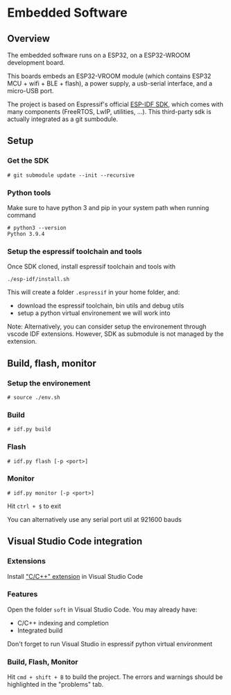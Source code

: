 # Embedded Software

## Overview

The embedded software runs on a ESP32, on a ESP32-WROOM development board.

This boards embeds an ESP32-VROOM module (which contains ESP32 MCU + wifi + BLE + flash), a power supply, a usb-serial interface, and a micro-USB port.

The project is based on Espressif's official [ESP-IDF SDK](https://github.com/espressif/esp-idf), which comes with many components (FreeRTOS, LwIP, utilities, ...). This third-party sdk is actually integrated as a git sumbodule.

## Setup

### Get the SDK

```
# git submodule update --init --recursive
```

### Python tools

Make sure to have python 3 and pip in your system path when running command
```
# python3 --version
Python 3.9.4
```

### Setup the espressif toolchain and tools

Once SDK cloned, install espressif toolchain and tools with

```
./esp-idf/install.sh
```

This will create a folder `.espressif` in your home folder, and:
* download the espressif toolchain, bin utils and debug utils
* setup a python virtual environement we will work into

Note: Alternatively, you can consider setup the environement through vscode IDF extensions. However, SDK as submodule is not managed by the extension.

## Build, flash, monitor

### Setup the environement

```
# source ./env.sh
```

### Build

```
# idf.py build
```

### Flash

```
# idf.py flash [-p <port>]
```

### Monitor

```
# idf.py monitor [-p <port>]
```
Hit `ctrl + $` to exit

You can alternatively use any serial port util at 921600 bauds

## Visual Studio Code integration

### Extensions

Install ["C/C++" extension](https://marketplace.visualstudio.com/items?itemName=ms-vscode.cpptools-) in Visual Studio Code

### Features

Open the folder `soft` in Visual Studio Code. You may already have:
* C/C++ indexing and completion
* Integrated build

Don't forget to run Visual Studio in espressif python virtual environment

### Build, Flash, Monitor

Hit `cmd + shift + B` to build the project. The errors and warnings should be highlighted in the "problems" tab.
